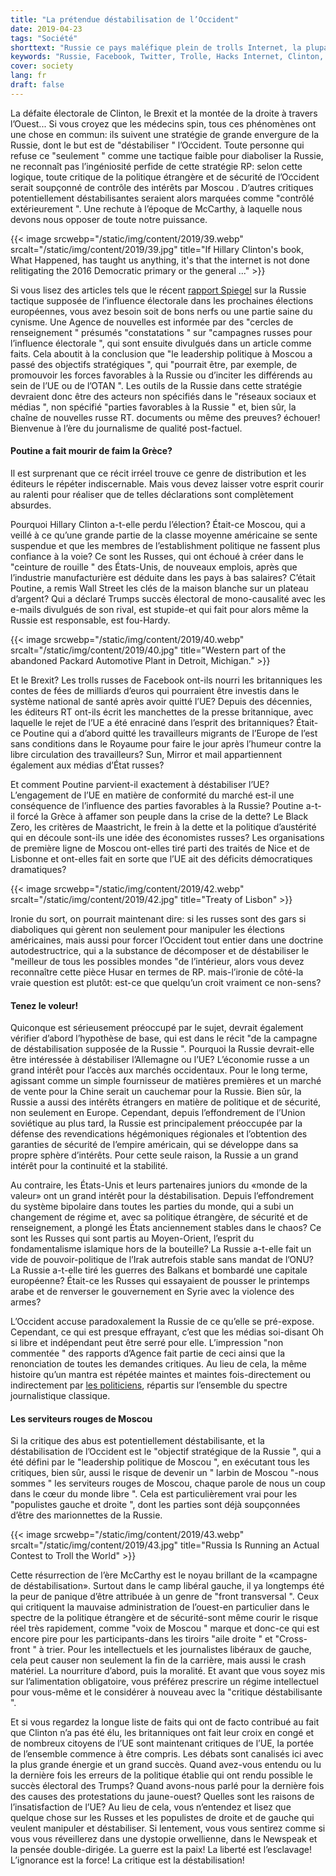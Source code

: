 ```yaml
---
title: "La prétendue déstabilisation de l’Occident"
date: 2019-04-23
tags: "Société"
shorttext: "Russie ce pays maléfique plein de trolls Internet, la plupart des comptes de réseaux sociaux, une armée d’aides dans le monde entier pour détruire l’Occident. Vive l’image de l’ennemi occidental."
keywords: "Russie, Facebook, Twitter, Trolle, Hacks Internet, Clinton, Trump, McCarthy, underground, Infiltrate"
cover: society
lang: fr
draft: false
---
```


La défaite électorale de Clinton, le Brexit et la montée de la droite à travers l’Ouest... Si vous croyez que les médecins spin, tous ces phénomènes ont une chose en commun: ils suivent une stratégie de grande envergure de la Russie, dont le but est de  "déstabiliser " l’Occident. Toute personne qui refuse ce  "seulement " comme une tactique faible pour diaboliser la Russie, ne reconnaît pas l’ingéniosité perfide de cette stratégie RP: selon cette logique, toute critique de la politique étrangère et de sécurité de l’Occident serait soupçonné de contrôle des intérêts par Moscou . D’autres critiques potentiellement déstabilisantes seraient alors marquées comme  "contrôlé extérieurement ". Une rechute à l’époque de McCarthy, à laquelle nous devons nous opposer de toute notre puissance.

{{< image srcwebp="/static/img/content/2019/39.webp" srcalt="/static/img/content/2019/39.jpg" title="If Hillary Clinton's book, What Happened, has taught us anything, it's that the internet is not done relitigating the 2016 Democratic primary or the general ..." >}}

Si vous lisez des articles tels que le récent [rapport Spiegel](https://www.Spiegel.de/Politik/Ausland/Europawahl-2019-taktikwechsel-bei-Russischer-wahlbeeinflussung-a-1262732.html  "Russland ändert TAKTIK bei Wahlbeeinflussung ") sur la Russie tactique supposée de l’influence électorale dans les prochaines élections européennes, vous avez besoin soit de bons nerfs ou une partie saine du cynisme. Une Agence de nouvelles est informée par des "cercles de renseignement " présumés  "constatations " sur  "campagnes russes pour l’influence électorale ", qui sont ensuite divulgués dans un article comme faits. Cela aboutit à la conclusion que  "le leadership politique à Moscou a passé des objectifs stratégiques ", qui  "pourrait être, par exemple, de promouvoir les forces favorables à la Russie ou d’inciter les différends au sein de l’UE ou de l’OTAN ". Les outils de la Russie dans cette stratégie devraient donc être des acteurs non spécifiés dans le  "réseaux sociaux et médias ", non spécifié  "parties favorables à la Russie " et, bien sûr, la chaîne de nouvelles russe RT. documents ou même des preuves? échouer! Bienvenue à l’ère du journalisme de qualité post-factuel.

#### Poutine a fait mourir de faim la Grèce?

Il est surprenant que ce récit irréel trouve ce genre de distribution et les éditeurs le répéter indiscernable. Mais vous devez laisser votre esprit courir au ralenti pour réaliser que de telles déclarations sont complètement absurdes.

Pourquoi Hillary Clinton a-t-elle perdu l’élection? Était-ce Moscou, qui a veillé à ce qu’une grande partie de la classe moyenne américaine se sente suspendue et que les membres de l’establishment politique ne fassent plus confiance à la voie? Ce sont les Russes, qui ont échoué à créer dans le  "ceinture de rouille " des États-Unis, de nouveaux emplois, après que l’industrie manufacturière est déduite dans les pays à bas salaires? C’était Poutine, a remis Wall Street les clés de la maison blanche sur un plateau d’argent? Qui a déclaré Trumps succès électoral de mono-causalité avec les e-mails divulgués de son rival, est stupide-et qui fait pour alors même la Russie est responsable, est fou-Hardy.

{{< image srcwebp="/static/img/content/2019/40.webp" srcalt="/static/img/content/2019/40.jpg" title="Western part of the abandoned Packard Automotive Plant in Detroit, Michigan." >}}

Et le Brexit? Les trolls russes de Facebook ont-ils nourri les britanniques les contes de fées de milliards d’euros qui pourraient être investis dans le système national de santé après avoir quitté l’UE? Depuis des décennies, les éditeurs RT ont-ils écrit les manchettes de la presse britannique, avec laquelle le rejet de l’UE a été enraciné dans l’esprit des britanniques? Était-ce Poutine qui a d’abord quitté les travailleurs migrants de l’Europe de l’est sans conditions dans le Royaume pour faire le jour après l’humeur contre la libre circulation des travailleurs? Sun, Mirror et mail appartiennent également aux médias d’État russes?

Et comment Poutine parvient-il exactement à déstabiliser l’UE? L’engagement de l’UE en matière de conformité du marché est-il une conséquence de l’influence des parties favorables à la Russie? Poutine a-t-il forcé la Grèce à affamer son peuple dans la crise de la dette? Le Black Zero, les critères de Maastricht, le frein à la dette et la politique d’austérité qui en découle sont-ils une idée des économistes russes? Les organisations de première ligne de Moscou ont-elles tiré parti des traités de Nice et de Lisbonne et ont-elles fait en sorte que l’UE ait des déficits démocratiques dramatiques?

{{< image srcwebp="/static/img/content/2019/42.webp" srcalt="/static/img/content/2019/42.jpg" title="Treaty of Lisbon" >}}

Ironie du sort, on pourrait maintenant dire: si les russes sont des gars si diaboliques qui gèrent non seulement pour manipuler les élections américaines, mais aussi pour forcer l’Occident tout entier dans une doctrine autodestructrice, qui a la substance de décomposer et de déstabiliser le  "meilleur de tous les possibles mondes  "de l’intérieur, alors vous devez reconnaître cette pièce Husar en termes de RP. mais-l’ironie de côté-la vraie question est plutôt: est-ce que quelqu’un croit vraiment ce non-sens?

#### Tenez le voleur!

Quiconque est sérieusement préoccupé par le sujet, devrait également vérifier d’abord l’hypothèse de base, qui est dans le récit  "de la campagne de déstabilisation supposée de la Russie ". Pourquoi la Russie devrait-elle être intéressée à déstabiliser l’Allemagne ou l’UE? L’économie russe a un grand intérêt pour l’accès aux marchés occidentaux. Pour le long terme, agissant comme un simple fournisseur de matières premières et un marché de vente pour la Chine serait un cauchemar pour la Russie. Bien sûr, la Russie a aussi des intérêts étrangers en matière de politique et de sécurité, non seulement en Europe. Cependant, depuis l’effondrement de l’Union soviétique au plus tard, la Russie est principalement préoccupée par la défense des revendications hégémoniques régionales et l’obtention des garanties de sécurité de l’empire américain, qui se développe dans sa propre sphère d’intérêts. Pour cette seule raison, la Russie a un grand intérêt pour la continuité et la stabilité.

Au contraire, les États-Unis et leurs partenaires juniors du «monde de la valeur» ont un grand intérêt pour la déstabilisation. Depuis l’effondrement du système bipolaire dans toutes les parties du monde, qui a subi un changement de régime et, avec sa politique étrangère, de sécurité et de renseignement, a plongé les États anciennement stables dans le chaos? Ce sont les Russes qui sont partis au Moyen-Orient, l’esprit du fondamentalisme islamique hors de la bouteille? La Russie a-t-elle fait un vide de pouvoir-politique de l’Irak autrefois stable sans mandat de l’ONU? La Russie a-t-elle tiré les guerres des Balkans et bombardé une capitale européenne? Était-ce les Russes qui essayaient de pousser le printemps arabe et de renverser le gouvernement en Syrie avec la violence des armes?

L’Occident accuse paradoxalement la Russie de ce qu’elle se pré-expose. Cependant, ce qui est presque effrayant, c’est que les médias soi-disant Oh si libre et indépendant peut être serré pour elle. L’impression  "non commentée " des rapports d’Agence fait partie de ceci ainsi que la renonciation de toutes les demandes critiques. Au lieu de cela, la même histoire qu’un mantra est répétée maintes et maintes fois-directement ou indirectement par [les politiciens](https://www.Sueddeutsche.de/News/Politik/international-akk-Russland-setzt-vieles-Daran-eu-zu-destabilisieren-DPA.Urn-NewsML-DPA-com-20090101-190331-99-626297 "AKK: Russland setzt vieles Daran, EU zu desstabilisieren"), répartis sur l’ensemble du spectre journalistique classique.

#### Les serviteurs rouges de Moscou

Si la critique des abus est potentiellement déstabilisante, et la déstabilisation de l’Occident est le  "objectif stratégique de la Russie ", qui a été défini par le "leadership politique de Moscou ", en exécutant tous les critiques, bien sûr, aussi le risque de devenir un  " larbin de Moscou  "-nous sommes " les serviteurs rouges de Moscou, chaque parole de nous un coup dans le cœur du monde libre  ". Cela est particulièrement vrai pour les "populistes gauche et droite ", dont les parties sont déjà soupçonnées d’être des marionnettes de la Russie.

{{< image srcwebp="/static/img/content/2019/43.webp" srcalt="/static/img/content/2019/43.jpg" title="Russia Is Running an Actual Contest to Troll the World" >}}

Cette résurrection de l’ère McCarthy est le noyau brillant de la «campagne de déstabilisation». Surtout dans le camp libéral gauche, il ya longtemps été la peur de panique d’être attribuée à un genre de  "front transversal ". Ceux qui critiquent la mauvaise administration de l’ouest-en particulier dans le spectre de la politique étrangère et de sécurité-sont même courir le risque réel très rapidement, comme  "voix de Moscou " marque et donc-ce qui est encore pire pour les participants-dans les tiroirs  "aile droite " et  "Cross-front " à trier. Pour les intellectuels et les journalistes libéraux de gauche, cela peut causer non seulement la fin de la carrière, mais aussi le crash matériel. La nourriture d’abord, puis la moralité. Et avant que vous soyez mis sur l’alimentation obligatoire, vous préférez prescrire un régime intellectuel pour vous-même et le considérer à nouveau avec la  "critique déstabilisante ".

Et si vous regardez la longue liste de faits qui ont de facto contribué au fait que Clinton n’a pas été élu, les britanniques ont fait leur croix en congé et de nombreux citoyens de l’UE sont maintenant critiques de l’UE, la portée de l’ensemble commence à être compris. Les débats sont canalisés ici avec la plus grande énergie et un grand succès. Quand avez-vous entendu ou lu la dernière fois les erreurs de la politique établie qui ont rendu possible le succès électoral des Trumps? Quand avons-nous parlé pour la dernière fois des causes des protestations du jaune-ouest? Quelles sont les raisons de l’insatisfaction de l’UE? Au lieu de cela, vous n’entendez et lisez que quelque chose sur les Russes et les populistes de droite et de gauche qui veulent manipuler et déstabiliser. Si lentement, vous vous sentirez comme si vous vous réveillerez dans une dystopie orwellienne, dans le Newspeak et la pensée double-dirigée. La guerre est la paix! La liberté est l’esclavage! L’ignorance est la force! La critique est la déstabilisation!
